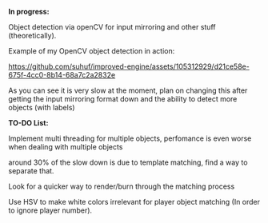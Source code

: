 
**In progress:**

Object detection via openCV for input mirroring and other stuff (theoretically).

Example of my OpenCV object detection in action:




https://github.com/suhuf/improved-engine/assets/105312929/d21ce58e-675f-4cc0-8b14-68a7c2a2832e



As you can see it is very slow at the moment, plan on changing this after getting the input mirroring format down and the ability to detect more objects (with labels)


**TO-DO List:**

Implement multi threading for multiple objects, perfomance is even worse when dealing with multiple objects

around 30% of the slow down is due to template matching, find a way to separate that.

Look for a quicker way to render/burn through the matching process

Use HSV to make white colors irrelevant for player object matching (In order to ignore player number). 

